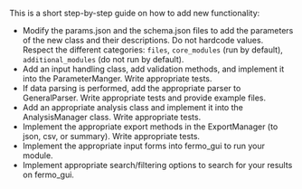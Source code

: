 This is a short step-by-step guide on how to add new functionality:

- Modify the params.json and the schema.json files to add the parameters of the new class and their descriptions. Do not hardcode values. Respect the different categories: `files`, `core_modules` (run by default), `additional_modules` (do not run by default).
- Add an input handling class, add validation methods, and implement it into the ParameterManger. Write appropriate tests.
- If data parsing is performed, add the appropriate parser to GeneralParser. Write appropriate tests and provide example files.
- Add an appropriate analysis class and implement it into the AnalysisManager class. Write appropriate tests.
- Implement the appropriate export methods in the ExportManager (to json, csv, or summary). Write appropriate tests.
- Implement the appropriate input forms into fermo_gui to run your module.
- Implement appropriate search/filtering options to search for your results on fermo_gui.

